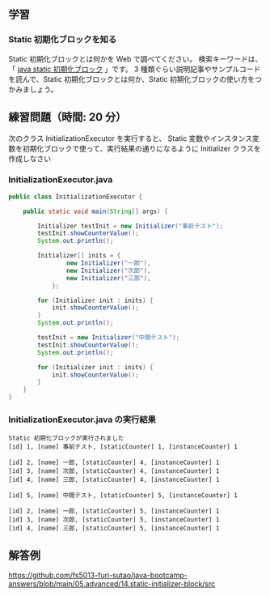 ## 学習

### Static 初期化ブロックを知る

Static 初期化ブロックとは何かを Web で調べてください。
検索キーワードは、「 [java static 初期化ブロック](https://www.google.com/search?q=java+static+初期化ブロック) 」です。
3 種類ぐらい説明記事やサンプルコードを読んで、Static 初期化ブロックとは何か、Static 初期化ブロックの使い方をつかみましょう。

## 練習問題（時間: 20 分）

次のクラス InitializationExecutor を実行すると、
Static 変数やインスタンス変数を初期化ブロックで使って、実行結果の通りになるように Initializer クラスを作成しなさい

### InitializationExecutor.java

```java
public class InitializationExecutor {

    public static void main(String[] args) {

        Initializer testInit = new Initializer("事前テスト");
        testInit.showCounterValue();
        System.out.println();

        Initializer[] inits = {
                new Initializer("一郎"),
                new Initializer("次郎"),
                new Initializer("三郎"),
            };

        for (Initializer init : inits) {
            init.showCounterValue();
        }
        System.out.println();

        testInit = new Initializer("中間テスト");
        testInit.showCounterValue();
        System.out.println();

        for (Initializer init : inits) {
            init.showCounterValue();
        }
    }
}
```

### InitializationExecutor.java の実行結果

```console
Static 初期化ブロックが実行されました
[id] 1, [name] 事前テスト, [staticCounter] 1, [instanceCounter] 1

[id] 2, [name] 一郎, [staticCounter] 4, [instanceCounter] 1
[id] 3, [name] 次郎, [staticCounter] 4, [instanceCounter] 1
[id] 4, [name] 三郎, [staticCounter] 4, [instanceCounter] 1

[id] 5, [name] 中間テスト, [staticCounter] 5, [instanceCounter] 1

[id] 2, [name] 一郎, [staticCounter] 5, [instanceCounter] 1
[id] 3, [name] 次郎, [staticCounter] 5, [instanceCounter] 1
[id] 4, [name] 三郎, [staticCounter] 5, [instanceCounter] 1
```

## 解答例

https://github.com/fs5013-furi-sutao/java-bootcamp-answers/blob/main/05.advanced/14.static-initializer-block/src
